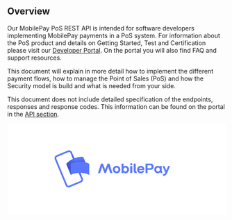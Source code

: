 
## <a name="overview"></a> Overview 

Our MobilePay PoS REST API is intended for software developers implementing MobilePay payments in a PoS system.
For information about the PoS product and details on Getting Started, Test and Certification please visit our <a href="https://developer.mobilepay.dk/subscriptions-main">Developer Portal</a>. On the portal you will also find FAQ and support resources.

This document will explain in more detail how to implement the different payment flows, how to manage the Point of Sales (PoS) and how the Security model is build and what is needed from your side.

This document does not include detailed specification of the endpoints, responses and response codes. This information can be found on the portal in the <a href="https://developer.mobilepay.dk/product"> API section</a>.


[![](assets/images/Preview-MP-logo-and-type-horizontal-blue.png)](assets/images/Preview-MP-logo-and-type-horizontal-blue.png)
